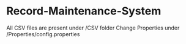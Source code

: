 # Record-Maintenance-System
All CSV files are present under /CSV folder
Change Properties under /Properties/config.properties
